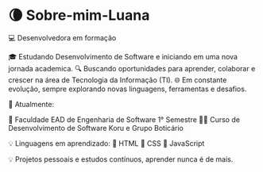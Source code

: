 # 🌘 Sobre-mim-Luana
💻 Desenvolvedora em formação 

🎓 Estudando Desenvolvimento de Software e iniciando em uma nova jornada academica.
🔍 Buscando oportunidades para aprender, colaborar e crescer na área de Tecnologia da Informação (TI).
🌐 Em constante evolução, sempre explorando novas linguagens, ferramentas e desafios.

📌 Atualmente:

📘 Faculdade EAD de Engenharia de Software 1° Semestre
👩‍💻 Curso de Desenvolvimento de Software Koru e Grupo Boticário

💡 Linguagens em aprendizado:
🔹 HTML
🔹 CSS
🔹 JavaScript

💡 Projetos pessoais e estudos contínuos, aprender nunca é de mais.

